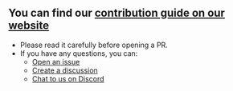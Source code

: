 ## You can find our [contribution guide on our website][contributing]

- Please read it carefully before opening a PR.
- If you have any questions, you can:
  - [Open an issue][issues]
  - [Create a discussion][discussions]
  - [Chat to us on Discord][discord]

<!-- prettier-ignore-start -->
[contributing]: https://taskfile.dev/contributing
[issues]: https://github.com/saturn4er/task/issues
[discussions]: https://github.com/saturn4er/task/discussions
[discord]: https://discord.gg/6TY36E39UK
<!-- prettier-ignore-end -->
